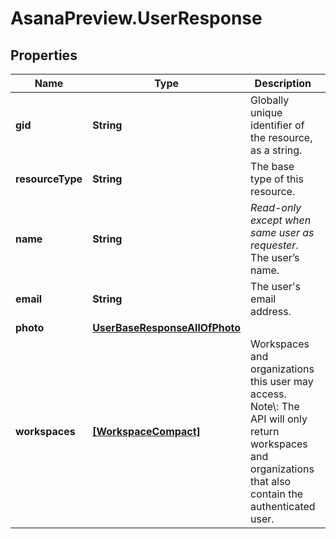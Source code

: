 # AsanaPreview.UserResponse

## Properties

Name | Type | Description | Notes
------------ | ------------- | ------------- | -------------
**gid** | **String** | Globally unique identifier of the resource, as a string. | [optional] [readonly] 
**resourceType** | **String** | The base type of this resource. | [optional] [readonly] 
**name** | **String** | *Read-only except when same user as requester*. The user’s name. | [optional] 
**email** | **String** | The user&#39;s email address. | [optional] [readonly] 
**photo** | [**UserBaseResponseAllOfPhoto**](UserBaseResponseAllOfPhoto.md) |  | [optional] 
**workspaces** | [**[WorkspaceCompact]**](WorkspaceCompact.md) | Workspaces and organizations this user may access. Note\\: The API will only return workspaces and organizations that also contain the authenticated user. | [optional] [readonly] 



